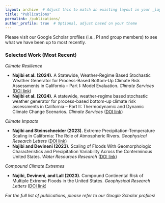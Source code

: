 ```yaml
---
layout: archive  # Adjust this to match an existing layout in your _layouts folder
title: "Publications"
permalink: /publications/
author_profile: true  # Optional, adjust based on your theme
---
```


Please visit our Google Scholar profiles (i.e., PI and group members) to see what we have been up to most recently.

### Selected Work (Most Recent)

_Climate Resilience_
- **Najibi et al. (2024).** A Statewide, Weather-Regime Based Stochastic Weather Generator for Process-Based Bottom-Up Climate Risk Assessments in California – Part I: Model Evaluation. *Climate Services* ([DOI link](https://doi.org/10.1016/j.cliser.2024.100489))
- **Najibi et al. (2024).** A statewide, weather-regime based stochastic weather generator for process-based bottom-up climate risk assessments in California – Part II: Thermodynamic and Dynamic Climate Change Scenarios. *Climate Services* ([DOI link](https://doi.org/10.1016/j.cliser.2024.100485))

_Climate Impacts_
- **Najibi and Steinschneider (2023).** Extreme Precipitation‐Temperature Scaling in California: The Role of Atmospheric Rivers. *Geophysical Research Letters* ([DOI link](https://doi.org/10.1029/2023GL104606))
- **Najibi and Devineni (2023).** Scaling of Floods With Geomorphologic Characteristics and Precipitation Variability Across the Conterminous United States. *Water Resources Research* ([DOI link](https://doi.org/10.1029/2022WR032815))

_Compound Climate Extremes_
- **Najibi, Devineni, and Lall (2023).** Compound Continental Risk of Multiple Extreme Floods in the United States. *Geophysical Research Letters* ([DOI link](https://doi.org/10.1029/2023GL105297))


*For the full list of publications, please refer to our Google Scholar profiles!*
